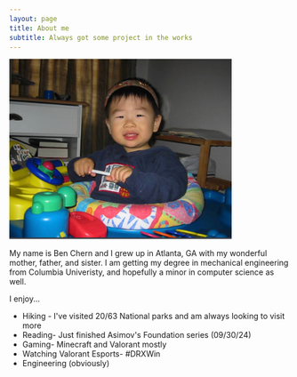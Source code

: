 ```yaml
---
layout: page
title: About me
subtitle: Always got some project in the works
---
```


<img src="/assets/img/babyphoto.jpeg" alt="baby photo" width="400"/>

My name is Ben Chern and I grew up in Atlanta, GA with my wonderful mother, father, and sister. I am getting my degree in mechanical engineering from Columbia Univeristy, and hopefully a minor in computer science as well. 

I enjoy...
- Hiking - I've visited 20/63 National parks and am always looking to visit more
- Reading- Just finished Asimov's Foundation series (09/30/24)
- Gaming- Minecraft and Valorant mostly
- Watching Valorant Esports- #DRXWin
- Engineering (obviously)
